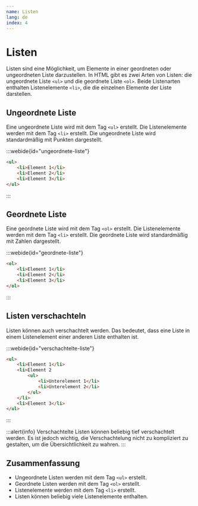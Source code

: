 ```yaml
---
name: Listen
lang: de
index: 4
---
```


# Listen

Listen sind eine Möglichkeit, um Elemente in einer geordneten oder ungeordneten Liste darzustellen. In HTML gibt es zwei Arten von Listen: die ungeordnete Liste `<ul>` und die geordnete Liste `<ol>`. Beide Listenarten enthalten Listenelemente `<li>`, die die einzelnen Elemente der Liste darstellen.

## Ungeordnete Liste

Eine ungeordnete Liste wird mit dem Tag `<ul>` erstellt. Die Listenelemente werden mit dem Tag `<li>` erstellt. Die ungeordnete Liste wird standardmäßig mit Punkten dargestellt.

:::webide{id="ungeordnete-liste"}

```html
<ul>
    <li>Element 1</li>
    <li>Element 2</li>
    <li>Element 3</li>
</ul>
```

:::

## Geordnete Liste

Eine geordnete Liste wird mit dem Tag `<ol>` erstellt. Die Listenelemente werden mit dem Tag `<li>` erstellt. Die geordnete Liste wird standardmäßig mit Zahlen dargestellt.

:::webide{id="geordnete-liste"}

```html
<ol>
    <li>Element 1</li>
    <li>Element 2</li>
    <li>Element 3</li>
</ol>
```

:::

## Listen verschachteln

Listen können auch verschachtelt werden. Das bedeutet, dass eine Liste in einem Listenelement einer anderen Liste enthalten ist.

:::webide{id="verschachtelte-liste"}

```html
<ul>
    <li>Element 1</li>
    <li>Element 2
        <ul>
            <li>Unterelement 1</li>
            <li>Unterelement 2</li>
        </ul>
    </li>
    <li>Element 3</li>
</ul>
```

:::

:::alert{info}
Verschachtelte Listen können beliebig tief verschachtelt werden. Es ist jedoch wichtig, die Verschachtelung nicht zu kompliziert zu gestalten, um die Übersichtlichkeit zu wahren.
:::

## Zusammenfassung

- Ungeordnete Listen werden mit dem Tag `<ul>` erstellt.
- Geordnete Listen werden mit dem Tag `<ol>` erstellt.
- Listenelemente werden mit dem Tag `<li>` erstellt.
- Listen können beliebig viele Listenelemente enthalten.